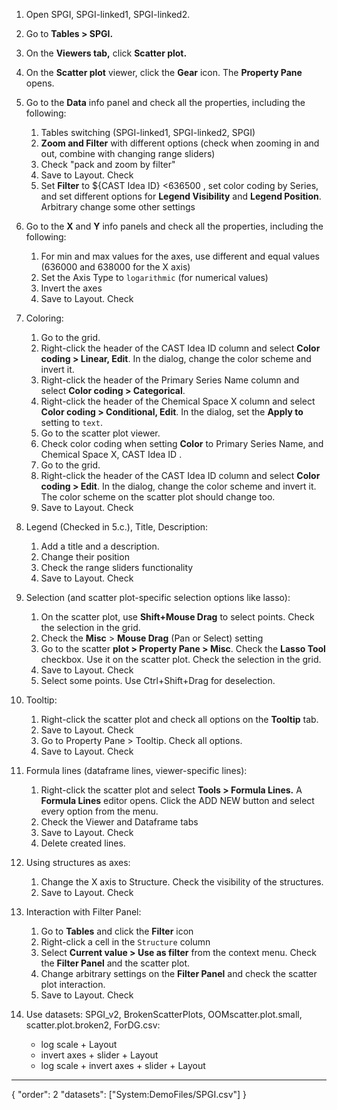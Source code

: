1. Open SPGI, SPGI-linked1, SPGI-linked2.
2. Go to **Tables > SPGI.**
3. On the **Viewers tab,** click **Scatter plot.**
4. On the **Scatter plot** viewer, click the **Gear** icon. The **Property Pane** opens.
5. Go to the **Data** info panel and check all the properties, including the following:
    1. Tables switching (SPGI-linked1, SPGI-linked2, SPGI)
    2. **Zoom and Filter** with different options (check when zooming in and out, combine with changing range sliders)
    3. Check "pack and zoom by filter"
    4. Save to Layout. Check
    5. Set **Filter** to ${CAST Idea ID} <636500 , set color coding by Series, and set different options for **Legend Visibility** and **Legend Position**. Arbitrary change some other settings
6. Go to the **X** and **Y** info panels and check all the properties, including the following:
    1. For min and max values for the axes, use different and equal values (636000 and 638000 for the X axis)
    2. Set the Axis Type to `logarithmic` (for numerical values)
    3. Invert the axes
    4. Save to Layout. Check
7. Coloring:
    1. Go to the grid.
    2. Right-click the header of the CAST Idea ID column and select **Color coding > Linear, Edit**. In the dialog, change the color scheme and invert it.
    3. Right-click the header of the Primary Series Name column and select **Color coding > Categorical**.
    4. Right-click the header of the Chemical Space X column and select **Color coding > Conditional, Edit**. In the dialog, set the **Apply to** setting to `text`.
    5. Go to the scatter plot viewer.
    6. Check color coding when setting **Color** to Primary Series Name, and Chemical Space X, CAST Idea ID .
    7. Go to the grid.
    8. Right-click the header of the CAST Idea ID column and select **Color coding > Edit**. In the dialog, change the color scheme and invert it. The color scheme on the scatter plot should change too.
    9. Save to Layout. Check
8. Legend (Checked in 5.c.), Title, Description:
    1. Add a title and a description.
    2. Change their position
    3. Check the range sliders functionality
    4. Save to Layout. Check
9. Selection (and scatter plot-specific selection options like lasso):
    1. On the scatter plot, use **Shift+Mouse Drag** to select points. Check the selection in the grid.
    2. Check the **Misc** > **Mouse Drag** (Pan or Select) setting
    3. Go to the scatter **plot > Property Pane > Misc**. Check the **Lasso Tool** checkbox. Use it on the scatter plot. Check the selection in the grid.
    4. Save to Layout. Check
    5. Select some points. Use Ctrl+Shift+Drag for deselection.
10. Tooltip:
    1. Right-click the scatter plot and check all options on the **Tooltip** tab.
    2. Save to Layout. Check
    3. Go to Property Pane > Tooltip. Check all options.
    4. Save to Layout. Check
11. Formula lines (dataframe lines, viewer-specific lines):
    1. Right-click the scatter plot and select **Tools > Formula Lines.** A **Formula Lines** editor opens. Click the ADD NEW button and select every option from the menu.
    2. Check the Viewer and Dataframe tabs
    3. Save to Layout. Check
    4. Delete created lines.
12. Using structures as axes:
    1. Change the X axis to Structure. Check the visibility of the structures.
    2. Save to Layout. Check
13. Interaction with Filter Panel:
    1. Go to **Tables** and click the **Filter** icon
    2. Right-click a cell in the `Structure` column
    3. Select **Current value > Use as filter** from the context menu. Check the **Filter Panel** and the scatter plot.
    4. Change arbitrary settings on the **Filter Panel** and check the scatter plot interaction.
    5. Save to Layout. Check

6. Use datasets: SPGI_v2, BrokenScatterPlots, OOMscatter.plot.small, scatter.plot.broken2, ForDG.csv:
   * log scale + Layout
   * invert axes + slider + Layout
   * log scale + invert axes + slider + Layout
---
{
  "order": 2
    "datasets": ["System:DemoFiles/SPGI.csv"]
}